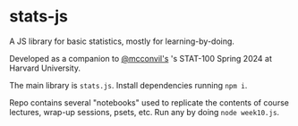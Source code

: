 # stats-js

A JS library for basic statistics, mostly for learning-by-doing. 

Developed as a companion to [@mcconvil's](https://github.com/mcconvil) 's  STAT-100 Spring 2024 at Harvard University. 

The main library is `stats.js`. Install dependencies running `npm i`. 

Repo contains several "notebooks" used to replicate the contents of course lectures, wrap-up sessions, psets, etc. Run any by doing `node week10.js`.

